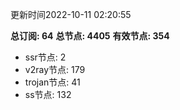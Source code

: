 更新时间2022-10-11 02:20:55

**总订阅: 64**
**总节点: 4405**
**有效节点: 354**
- ssr节点: 2
- v2ray节点: 179
- trojan节点: 41
- ss节点: 132
